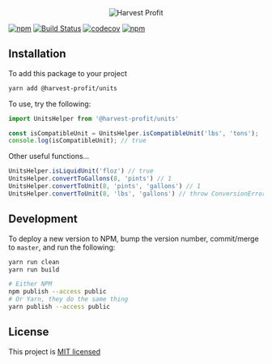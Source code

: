 <div style="text-align: center">
  <img src="https://www.harvestprofit.com/logo.png" alt="Harvest Profit"></img>
</div>

[![npm](https://img.shields.io/npm/v/@harvest-profit/units.svg)](https://www.npmjs.com/package/harvest-profit-units) [![Build Status](https://travis-ci.org/HarvestProfit/harvest-profit-units.svg?branch=master)](https://travis-ci.org/HarvestProfit/harvest-profit-units) [![codecov](https://codecov.io/gh/HarvestProfit/harvest-profit-units/branch/master/graph/badge.svg)](https://codecov.io/gh/HarvestProfit/harvest-profit-units) [![npm](https://img.shields.io/npm/l/@harvest-profit/units.svg)](https://github.com/HarvestProfit/harvest-profit-units/blob/master/LICENSE)

## Installation

To add this package to your project
```bash
yarn add @harvest-profit/units
```

To use, try the following:
```js
import UnitsHelper from '@harvest-profit/units'

const isCompatibleUnit = UnitsHelper.isCompatibleUnit('lbs', 'tons');
console.log(isCompatibleUnit); // true
```

Other useful functions...

```js
UnitsHelper.isLiquidUnit('floz') // true
UnitsHelper.convertToGallons(8, 'pints') // 1
UnitsHelper.convertToUnit(8, 'pints', 'gallons') // 1
UnitsHelper.convertToUnit(8, 'lbs', 'gallons') // throw ConversionError
```

## Development
To deploy a new version to NPM, bump the version number, commit/merge to `master`, and run the following:
```bash
yarn run clean
yarn run build

# Either NPM
npm publish --access public
# Or Yarn, they do the same thing
yarn publish --access public
```

## License
This project is [MIT licensed](./LICENSE)
